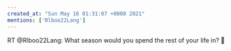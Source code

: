 ```yaml
---
created_at: "Sun May 16 01:31:07 +0000 2021"
mentions: ['Rlboo22Lang']
---
```


RT @Rlboo22Lang: What season would you spend the rest of your life in? 🤔